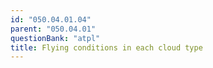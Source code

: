 ```yaml
---
id: "050.04.01.04"
parent: "050.04.01"
questionBank: "atpl"
title: Flying conditions in each cloud type
---
```

